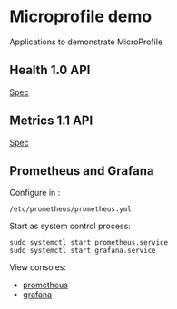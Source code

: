 # Microprofile demo

Applications to demonstrate MicroProfile 

## Health 1.0 API

[Spec](https://github.com/eclipse/microprofile-health/releases/tag/1.0)

## Metrics 1.1 API
[Spec](https://github.com/eclipse/microprofile-metrics/releases/tag/1.1)

## Prometheus and Grafana

Configure in :

    /etc/prometheus/prometheus.yml

Start as system control process:

    sudo systemctl start prometheus.service
    sudo systemctl start grafana.service

View consoles:

* [prometheus](http://localhost:9090/)
* [grafana](http://localhost:3000/)